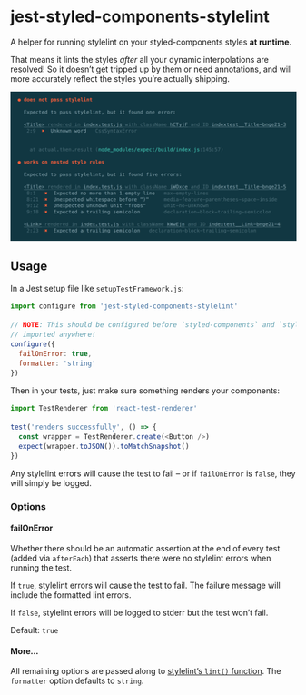 # jest-styled-components-stylelint

A helper for running stylelint on your styled-components styles **at runtime**.

That means it lints the styles _after_ all your dynamic interpolations are
resolved! So it doesn’t get tripped up by them or need annotations, and will
more accurately reflect the styles you’re actually shipping.

![Screenshot](./screenshot.png)

## Usage

In a Jest setup file like `setupTestFramework.js`:

```js
import configure from 'jest-styled-components-stylelint'

// NOTE: This should be configured before `styled-components` and `stylis` are
// imported anywhere!
configure({
  failOnError: true,
  formatter: 'string'
})
```

Then in your tests, just make sure something renders your components:

```js
import TestRenderer from 'react-test-renderer'

test('renders successfully', () => {
  const wrapper = TestRenderer.create(<Button />)
  expect(wrapper.toJSON()).toMatchSnapshot()
})
```

Any stylelint errors will cause the test to fail – or if `failOnError` is
`false`, they will simply be logged.

### Options

#### failOnError

Whether there should be an automatic assertion at the end of every test (added
via `afterEach`) that asserts there were no stylelint errors when running the
test.

If `true`, stylelint errors will cause the test to fail. The failure message
will include the formatted lint errors.

If `false`, stylelint errors will be logged to stderr but the test won’t fail.

Default: `true`

#### More…

All remaining options are passed along to [stylelint’s `lint()` function][lint].
The `formatter` option defaults to `string`.

[lint]: https://github.com/stylelint/stylelint/blob/master/docs/user-guide/node-api.md#options
